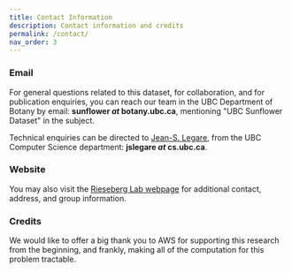 ```yaml
---
title: Contact Information
description: Contact information and credits
permalink: /contact/
nav_order: 3
---
```



### Email

For general questions related to this dataset, for collaboration, and
for publication enquiries, you can reach our team in the UBC Department of Botany by email: <b>sunflower _at_ botany.ubc.ca</b>, mentioning "UBC Sunflower Dataset" in the subject.

Technical enquiries can be directed to <a href="https://www.cs.ubc.ca/~jslegare">Jean-S. Legare</a>, from the UBC Computer Science department: <b>jslegare _at_ cs.ubc.ca</b>.

### Website

You may also visit the <a href="http://rieseberglab.botany.ubc.ca/">Rieseberg Lab webpage</a> for additional contact, address, and group information.

### Credits

We would like to offer a big thank you to AWS for supporting this
research from the beginning, and frankly, making all of the
computation for this problem tractable.
